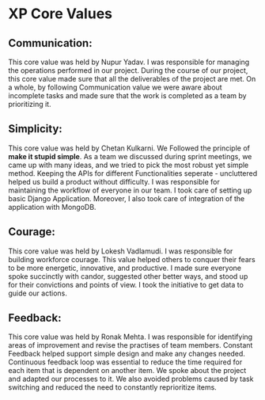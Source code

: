 # XP Core Values

## Communication:
This core value was held by Nupur Yadav. I was responsible for managing the operations performed in our project. During the course of our project, this core value made sure that all the deliverables of the project are met. On a whole, by following Communication value we were aware about incomplete tasks and made sure that the work is completed as a team by prioritizing it. 

## Simplicity: 
This core value was held by Chetan Kulkarni. We Followed the principle of **make it stupid simple**. As a team we discussed during sprint meetings, we came up with many ideas, and we tried to pick the most robust yet simple method. Keeping the APIs for different Functionalities seperate - uncluttered helped us build a product without difficulty. I was responsible for maintaining the workflow of everyone in our team. I took care of setting up basic Django Application. Moreover, I also took care of integration of the application with MongoDB. 

## Courage:
This core value was held by Lokesh Vadlamudi. I was responsible for building workforce courage. This value helped others to conquer their fears to be more energetic, innovative, and productive. I made sure everyone spoke succinctly with candor, suggested other better ways, and stood up for their convictions and points of view. I took the initiative to get data to guide our actions.

## Feedback:
This core value was held by Ronak Mehta. I was responsible for identifying areas of improvement and revise the practises of team members. Constant Feedback helped support simple design and make any changes needed. Continuous feedback loop was essential to reduce the time required for each item that is dependent on another item.  We spoke about the project and adapted our processes to it. We also avoided problems caused by task switching and reduced the need to constantly reprioritize items.

